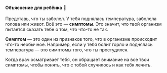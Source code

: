 #### Объяснение для ребёнка 👶

Представь, что ты заболел. У тебя поднялась температура, заболела голова или живот. Всё это — **симптомы**. Это значит, что твой организм пытается сказать тебе о том, что что-то не так.

**Симптом** — это один из признаков того, что в организме происходит что-то необычное. Например, если у тебя болит горло и поднялась температура — это симптомы того, что ты простудился.

Когда врач осматривает тебя, он обращает внимание на все твои симптомы, чтобы понять, что с тобой случилось и как тебя лечить.